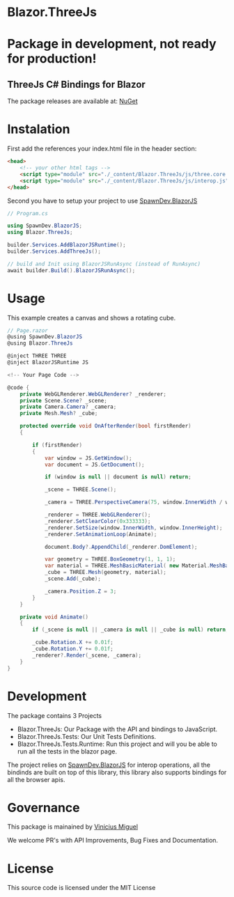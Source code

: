 # Blazor.ThreeJs

# Package in development, not ready for production!

## ThreeJs C# Bindings for Blazor 

The package releases are available at: [NuGet]

# Instalation

First add the references your index.html file in the header section:

```html
<head>
    <!-- your other html tags -->
    <script type="module" src="./_content/Blazor.ThreeJs/js/three.core.js"></script>    
    <script type="module" src="./_content/Blazor.ThreeJs/js/interop.js"></script>
</head>
```

Second you have to setup your project to use [SpawnDev.BlazorJS]

```csharp
// Program.cs

using SpawnDev.BlazorJS;
using Blazor.ThreeJs;

builder.Services.AddBlazorJSRuntime();
builder.Services.AddThreeJs();

// build and Init using BlazorJSRunAsync (instead of RunAsync)
await builder.Build().BlazorJSRunAsync();
```

# Usage

This example creates a canvas and shows a rotating cube.

```csharp
// Page.razor
@using SpawnDev.BlazorJS
@using Blazor.ThreeJs

@inject THREE THREE
@inject BlazorJSRuntime JS

<!-- Your Page Code -->

@code {
    private WebGLRenderer.WebGLRenderer? _renderer;
    private Scene.Scene? _scene;
    private Camera.Camera? _camera;
    private Mesh.Mesh? _cube;

    protected override void OnAfterRender(bool firstRender)
    {

        if (firstRender)
        {
            var window = JS.GetWindow();
            var document = JS.GetDocument();

            if (window is null || document is null) return;

            _scene = THREE.Scene();

            _camera = THREE.PerspectiveCamera(75, window.InnerWidth / window.InnerHeight, 0.1, 1000);

            _renderer = THREE.WebGLRenderer();
            _renderer.SetClearColor(0x333333);
            _renderer.SetSize(window.InnerWidth, window.InnerHeight);
            _renderer.SetAnimationLoop(Animate);

            document.Body?.AppendChild(_renderer.DomElement);

            var geometry = THREE.BoxGeometry(1, 1, 1);
            var material = THREE.MeshBasicMaterial( new Material.MeshBasicMaterialParameters { Color = 0x00ff00 } );
            _cube = THREE.Mesh(geometry, material);
            _scene.Add(_cube);

            _camera.Position.Z = 3;
        }
    }

    private void Animate()
    {
        if (_scene is null || _camera is null || _cube is null) return;

        _cube.Rotation.X += 0.01f;
        _cube.Rotation.Y += 0.01f;
        _renderer?.Render(_scene, _camera);
    }
}

```

# Development

The package contains 3 Projects

- Blazor.ThreeJs: Our Package with the API and bindings to JavaScript.
- Blazor.ThreeJs.Tests: Our Unit Tests Definitions.
- Blazor.ThreeJs.Tests.Runtime: Run this project and will you be able to run all the tests in the blazor page.

The project relies on [SpawnDev.BlazorJS] for interop operations, all the bindinds are built on top of this library,
this library also supports bindings for all the browser apis.

# Governance

This package is mainained by [Vinicius Miguel]

We welcome PR's with API Improvements, Bug Fixes and Documentation.

# License

This source code is licensed under the MIT License

[NuGet]: https://www.nuget.org/packages/Blazor.ThreeJs
[SpawnDev.BlazorJS]: https://github.com/LostBeard/SpawnDev.BlazorJS
[Vinicius Miguel]: https://github.com/viniciusmiguel
